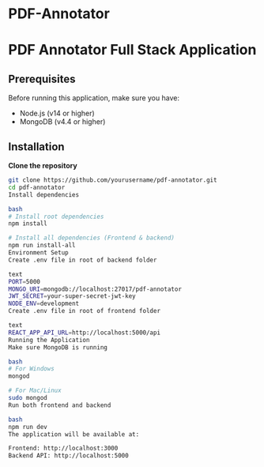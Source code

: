 # PDF-Annotator

# PDF Annotator Full Stack Application

## Prerequisites

Before running this application, make sure you have:

- Node.js (v14 or higher)
- MongoDB (v4.4 or higher)

## Installation

**Clone the repository**

```bash
git clone https://github.com/yourusername/pdf-annotator.git
cd pdf-annotator
Install dependencies

bash
# Install root dependencies
npm install

# Install all dependencies (Frontend & backend)
npm run install-all
Environment Setup
Create .env file in root of backend folder

text
PORT=5000
MONGO_URI=mongodb://localhost:27017/pdf-annotator
JWT_SECRET=your-super-secret-jwt-key
NODE_ENV=development
Create .env file in root of frontend folder

text
REACT_APP_API_URL=http://localhost:5000/api
Running the Application
Make sure MongoDB is running

bash
# For Windows
mongod

# For Mac/Linux
sudo mongod
Run both frontend and backend

bash
npm run dev
The application will be available at:

Frontend: http://localhost:3000
Backend API: http://localhost:5000
